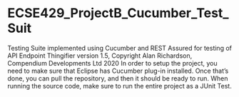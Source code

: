 # ECSE429_ProjectB_Cucumber_Test_Suit
Testing Suite implemented using Cucumber and REST Assured for testing of API Endpoint Thingifier version 1.5, Copyright Alan Richardson, Compendium Developments Ltd 2020
In order to setup the project, you need to make sure that Eclipse has Cucumber plug-in installed. Once that’s done, you can pull the repository, and then it should be ready to run. When running the source code, make sure to run the entire project as a JUnit Test.
